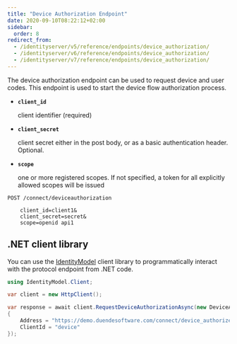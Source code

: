 ```yaml
---
title: "Device Authorization Endpoint"
date: 2020-09-10T08:22:12+02:00
sidebar:
  order: 8
redirect_from:
  - /identityserver/v5/reference/endpoints/device_authorization/
  - /identityserver/v6/reference/endpoints/device_authorization/
  - /identityserver/v7/reference/endpoints/device_authorization/
---
```


The device authorization endpoint can be used to request device and user codes.
This endpoint is used to start the device flow authorization process.

* **`client_id`**

  client identifier (required)

* **`client_secret`**

  client secret either in the post body, or as a basic authentication header. Optional.

* **`scope`**

  one or more registered scopes. If not specified, a token for all explicitly allowed scopes will be issued

```text
POST /connect/deviceauthorization

    client_id=client1&
    client_secret=secret&
    scope=openid api1
```

## .NET client library

You can use the [IdentityModel](https://identitymodel.readthedocs.io) client library to programmatically interact with
the protocol endpoint from .NET code.

```cs
using IdentityModel.Client;

var client = new HttpClient();

var response = await client.RequestDeviceAuthorizationAsync(new DeviceAuthorizationRequest
{
    Address = "https://demo.duendesoftware.com/connect/device_authorize",
    ClientId = "device"
});
```